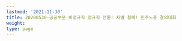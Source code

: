 ```yaml
---
lastmod: '2021-11-30'
title: 20200530-공공부문 비정규직 정규직 전환! 차별 철폐! 민주노총 결의대회
weight: 
type: page
---
```

